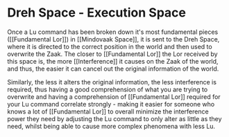 # Dreh Space - Execution Space

Once a Lu command has been broken down it's most fundamental pieces ([[Fundamental Lor]]) in [[Mindovaak Space]], it is sent to the Dreh Space, where it is directed to the correct position in the world and then used to overwrite the Zaak. The closer to [[Fundamental Lor]] the Lor received by this space is, the more [[Interference]] it causes on the Zaak of the world, and thus, the easier it can cancel out the original information of the world. 

Similarly, the less it alters the original information, the less interference is required, thus having a good comprehension of what you are trying to overwrite and having a comprehension of [[Fundamental Lor]] required for your Lu command correlate strongly - making it easier for someone who knows a lot of [[Fundamental Lor]] to overall minimize the interference power they need by adjusting the Lu command to only alter as little as they need, whilst being able to cause more complex phenomena with less Lu.